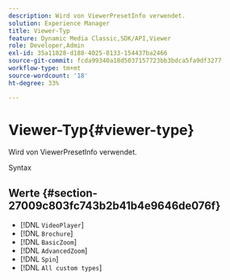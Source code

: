 ```yaml
---
description: Wird von ViewerPresetInfo verwendet.
solution: Experience Manager
title: Viewer-Typ
feature: Dynamic Media Classic,SDK/API,Viewer
role: Developer,Admin
exl-id: 35a11828-d188-4025-8133-154437ba2466
source-git-commit: fcda99340a18d5037157723bb3bdca5fa9df3277
workflow-type: tm+mt
source-wordcount: '18'
ht-degree: 33%

---
```


# Viewer-Typ{#viewer-type}

Wird von ViewerPresetInfo verwendet.

Syntax

## Werte {#section-27009c803fc743b2b41b4e9646de076f}

* [!DNL `VideoPlayer`]
* [!DNL `Brochure`]
* [!DNL `BasicZoom`]
* [!DNL `AdvancedZoom`]
* [!DNL `Spin`]
* [!DNL `All custom types`]
